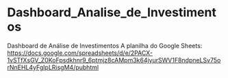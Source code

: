 # Dashboard_Analise_de_Investimentos
 Dashboard de Análise de Investimentos
A planilha do Google Sheets: https://docs.google.com/spreadsheets/d/e/2PACX-1vSTfXsGV_Z0KoFpsdkhnr9_6ptmjz8cAMpm3k64jyurSWV1F8ndpneLSv75orNnEHL4yFgIpLRisgM4/pubhtml
